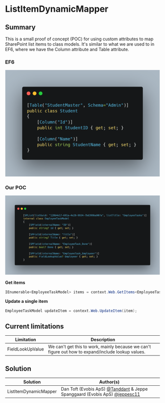 # ListItemDynamicMapper

## Summary
This is a small proof of concept (POC) for using custom attributes to map SharePoint list items to class models. It's similar to what we are used to in EF6, where we have the Column attribute and Table attribute.

### EF6
![EF6](Assets/EF6.png)

### Our POC
![Model](Assets/Model.png)


**Get items**
```cs
IEnumerable<EmployeeTaskModel> items = context.Web.GetItems<EmployeeTaskModel>();
```

**Update a single item**
```cs
EmployeeTaskModel updateItem = context.Web.UpdateItem(item);
```

## Current limitations
| Limitation      | Description |
| ----------- | ----------- |
| FieldLookUpValue      | We can't get this to work, mainly because we can't figure out how to expand/include lookup values.       |


## Solution
| Solution            | Author(s)                                                                                                                                   |
| ------------------- | ------------------------------------------------------------------------------------------------------------------------------------------- |
| ListItemDynamicMapper | Dan Toft (Evobis ApS) [@Tanddant](https://twitter.com/Tanddant) & Jeppe Spanggaard (Evobis ApS) [@jeppesc11](https://twitter.com/jeppesc11) |